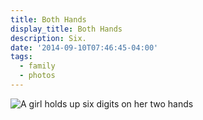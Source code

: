 ```yaml
---
title: Both Hands
display_title: Both Hands
description: Six.
date: '2014-09-10T07:46:45-04:00'
tags:
  - family
  - photos
---
```

![A girl holds up six digits on her two hands](em-6.jpg "Em turns six")